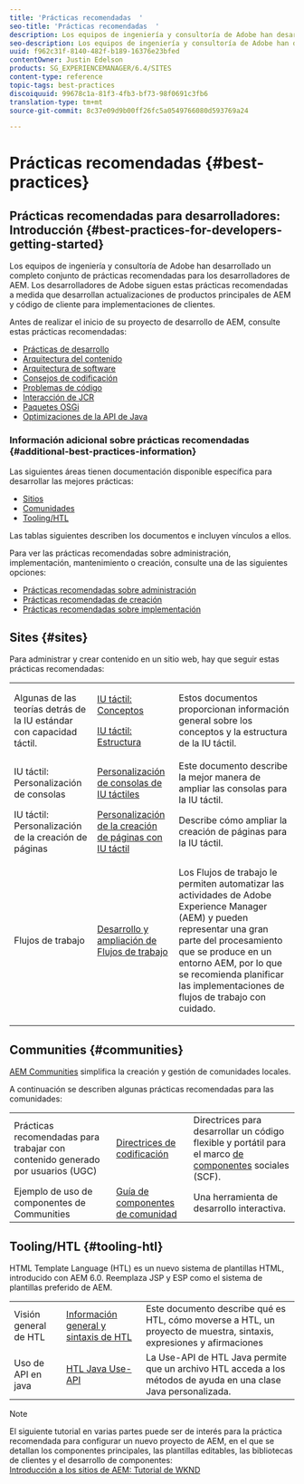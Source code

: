 ```yaml
---
title: 'Prácticas recomendadas  '
seo-title: 'Prácticas recomendadas  '
description: Los equipos de ingeniería y consultoría de Adobe han desarrollado un completo conjunto de prácticas recomendadas para los desarrolladores de AEM
seo-description: Los equipos de ingeniería y consultoría de Adobe han desarrollado un completo conjunto de prácticas recomendadas para los desarrolladores de AEM
uuid: f962c31f-8140-482f-b189-16376e23bfed
contentOwner: Justin Edelson
products: SG_EXPERIENCEMANAGER/6.4/SITES
content-type: reference
topic-tags: best-practices
discoiquuid: 99678c1a-81f3-4fb3-bf73-98f0691c3fb6
translation-type: tm+mt
source-git-commit: 8c37e09d9b00ff26fc5a0549766080d593769a24

---
```



# Prácticas recomendadas  {#best-practices}

## Prácticas recomendadas para desarrolladores: Introducción {#best-practices-for-developers-getting-started}

Los equipos de ingeniería y consultoría de Adobe han desarrollado un completo conjunto de prácticas recomendadas para los desarrolladores de AEM. Los desarrolladores de Adobe siguen estas prácticas recomendadas a medida que desarrollan actualizaciones de productos principales de AEM y código de cliente para implementaciones de clientes.

Antes de realizar el inicio de su proyecto de desarrollo de AEM, consulte estas prácticas recomendadas:

* [Prácticas de desarrollo](/help/sites-developing/development-practices.md)
* [Arquitectura del contenido](/help/sites-developing/content-architecture.md)
* [Arquitectura de software](/help/sites-developing/software-architecture.md)
* [Consejos de codificación](/help/sites-developing/coding-tips.md)
* [Problemas de código](/help/sites-developing/code-pitfalls.md)
* [Interacción de JCR](/help/sites-developing/jcr-integration.md)
* [Paquetes OSGi](/help/sites-developing/osgi-bundles.md)
* [Optimizaciones de la API de Java](https://docs.adobe.com/content/help/en/experience-manager-learn/foundation/development/understand-java-api-best-practices.html)

### Información adicional sobre prácticas recomendadas {#additional-best-practices-information}

Las siguientes áreas tienen documentación disponible específica para desarrollar las mejores prácticas:

* [Sitios](#sites)
* [Comunidades](/help/sites-developing/best-practices.md#communities)
* [Tooling/HTL](/help/sites-developing/best-practices.md#tooling-htl)

Las tablas siguientes describen los documentos e incluyen vínculos a ellos.

Para ver las prácticas recomendadas sobre administración, implementación, mantenimiento o creación, consulte una de las siguientes opciones:

* [Prácticas recomendadas sobre administración](/help/sites-administering/administer-best-practices.md)
* [Prácticas recomendadas de creación](/help/sites-authoring/best-practices.md)
* [Prácticas recomendadas sobre implementación](/help/sites-deploying/best-practices.md)

## Sites {#sites}

Para administrar y crear contenido en un sitio web, hay que seguir estas prácticas recomendadas:

<table> 
 <tbody>
  <tr>
   <td>Algunas de las teorías detrás de la IU estándar con capacidad táctil.</td> 
   <td><p><a href="/help/sites-developing/touch-ui-concepts.md">IU táctil: Conceptos</a></p> <p><a href="/help/sites-developing/touch-ui-structure.md">IU táctil: Estructura</a></p> </td> 
   <td>Estos documentos proporcionan información general sobre los conceptos y la estructura de la IU táctil.</td> 
  </tr>
  <tr>
   <td>IU táctil: Personalización de consolas </td> 
   <td><a href="/help/sites-developing/customizing-consoles-touch.md">Personalización de consolas de IU táctiles</a></td> 
   <td>Este documento describe la mejor manera de ampliar las consolas para la IU táctil.</td> 
  </tr>
  <tr>
   <td>IU táctil: Personalización de la creación de páginas</td> 
   <td><a href="/help/sites-developing/customizing-page-authoring-touch.md">Personalización de la creación de páginas con IU táctil</a></td> 
   <td>Describe cómo ampliar la creación de páginas para la IU táctil.</td> 
  </tr>
  <tr>
   <td>Flujos de trabajo</td> 
   <td><a href="/help/sites-developing/workflows-best-practices.md">Desarrollo y ampliación de Flujos de trabajo</a></td> 
   <td><p>Los Flujos de trabajo le permiten automatizar las actividades de Adobe Experience Manager (AEM) y pueden representar una gran parte del procesamiento que se produce en un entorno AEM, por lo que se recomienda planificar las implementaciones de flujos de trabajo con cuidado.</p> </td> 
  </tr>
 </tbody>
</table>

## Communities {#communities}

[AEM Communities](/help/communities/overview.md) simplifica la creación y gestión de comunidades locales.

A continuación se describen algunas prácticas recomendadas para las comunidades:

|  |  |  |
|---|---|---|
| Prácticas recomendadas para trabajar con contenido generado por usuarios (UGC) | [Directrices de codificación](/help/communities/code-guide.md) | Directrices para desarrollar un código flexible y portátil para el marco [de componentes](/help/communities/scf.md) sociales (SCF). |
| Ejemplo de uso de componentes de Communities | [Guía de componentes de comunidad](/help/communities/components-guide.md) | Una herramienta de desarrollo interactiva. |

## Tooling/HTL {#tooling-htl}

HTML Template Language (HTL) es un nuevo sistema de plantillas HTML, introducido con AEM 6.0. Reemplaza JSP y ESP como el sistema de plantillas preferido de AEM.

|  |  |  |
|---|---|---|
| Visión general de HTL | [Información general y sintaxis de HTL](https://helpx.adobe.com/experience-manager/htl/user-guide.html) | Este documento describe qué es HTL, cómo moverse a HTL, un proyecto de muestra, sintaxis, expresiones y afirmaciones |
| Uso de API en java | [HTL Java Use-API](https://helpx.adobe.com/experience-manager/htl/using/use-api.html) | La Use-API de HTL Java permite que un archivo HTL acceda a los métodos de ayuda en una clase Java personalizada. |

>[!NOTE]
>
>El siguiente tutorial en varias partes puede ser de interés para la práctica recomendada para configurar un nuevo proyecto de AEM, en el que se detallan los componentes principales, las plantillas editables, las bibliotecas de clientes y el desarrollo de componentes:\
>[Introducción a los sitios de AEM: Tutorial de WKND](https://helpx.adobe.com/experience-manager/kt/sites/using/getting-started-wknd-tutorial-develop.html)

